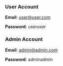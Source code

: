 
### User Account

**Email**: user@user.com

**Password**: useruser

### Admin Account

**Email**: admin@admin.com

**Password**: adminadmin
